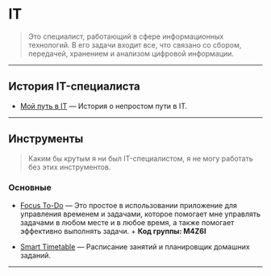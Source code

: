 # IT

> Это специалист, работающий в сфере информационных технологий. В его задачи входит все, что связано со сбором, передачей, хранением и анализом цифровой информации.

---

## История IT-специалиста

- [Мой путь в IT](/IT/my-path-to-IT/my-path-to-IT.md) — История о непростом пути в IT.

---

## Инструменты

> Каким бы крутым я ни был IT-специалистом, я не могу работать без этих инструментов. 

### Основные

- [Focus To-Do](https://www.focustodo.cn) — Это простое в использовании приложение для управления временем и задачами, которое помогает мне управлять задачами в любом месте и в любое время, а также помогает эффективно выполнять задачи. + **Код группы: M4Z6I**

- [Smart Timetable](https://smart-timetable.app) — Расписание занятий и планировщик домашних заданий.

---
